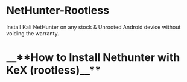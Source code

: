 # NetHunter-Rootless
Install Kali NetHunter on any stock &amp; Unrooted Android device without voiding the warranty.

<h1> __**How to Install Nethunter with KeX (rootless)__** </h1> 
